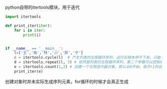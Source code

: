 python自带的itertools模块，用于迭代

```python
import itertools

def print_iter(iter):
	for i in iter:
		print(i)


if __name__ == '__main__':
	l=['王','格','林','小','胖','子']
	c = itertools.cycle(l)  # 产生列表的无限循环序列，运行后根本停不下来，只能手动停止
	d = itertools.repeat(l, 3) # 依然是列表的无限循环序列，第二个参数可以控制循环次数
	e = itertools.count(1,2) # 创建一个无限迭代器对象，默认从0开始，依次+1的自然数迭代器，第二个参数可以配置迭代间隔
	print_iter(e)
```

创建对象时并未实际生成序列元素，for循环的时候才会真正生成